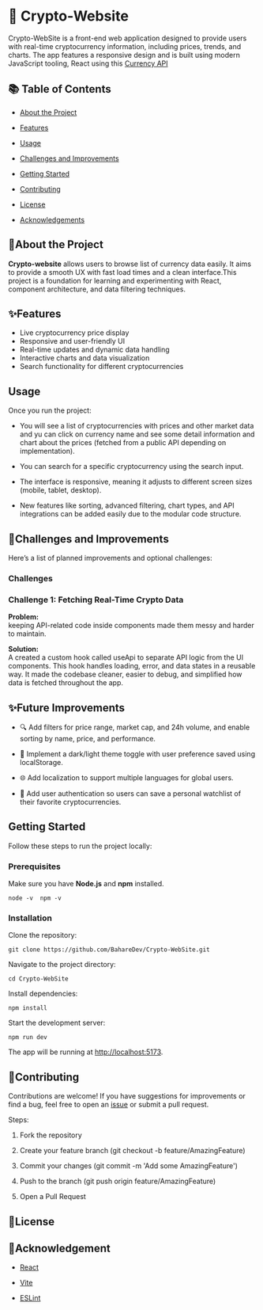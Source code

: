  💸 Crypto-Website
=====================

Crypto-WebSite is a front-end web application designed to provide users with real-time cryptocurrency information, including prices, trends, and charts. The app features a responsive design and is built using modern JavaScript tooling, React using this [Currency API](https://api.aliramshini.com/api/coin)

📚 Table of Contents
--------------------

*   [About the Project](#about-the-project)
    
*   [Features](#features)

*   [Usage](#usage)

*   [Challenges and Improvements](#challenges-and-improvements)
    
*   [Getting Started](#getting-started)
    
*   [Contributing](#contributing)
    
*   [License](#license)
    
*   [Acknowledgements](#acknowledgements)
    

 ## 📖About the Project

**Crypto-website** allows users to browse list of currency data easily. It aims to provide a smooth UX with fast load times and a clean interface.This project is a foundation for learning and experimenting with React, component architecture, and data filtering techniques.

 ## ✨Features

*   Live cryptocurrency price display
*   Responsive and user-friendly UI
*   Real-time updates and dynamic data handling
*   Interactive charts and data visualization
*   Search functionality for different cryptocurrencies
  
## Usage

Once you run the project:

*   You will see a list of cryptocurrencies with prices and other market data and yu can click on currency name and see some detail information and chart about the prices (fetched from a public API depending on implementation).
    
*   You can search for a specific cryptocurrency using the search input.
    
*   The interface is responsive, meaning it adjusts to different screen sizes (mobile, tablet, desktop).
  
*   New features like sorting, advanced filtering, chart types, and API integrations can be added easily due to the modular code structure.

## 🎯Challenges and Improvements

Here’s a list of planned improvements and optional challenges:

### Challenges

### Challenge 1: Fetching Real-Time Crypto Data

**Problem:**  
keeping API-related code inside components made them messy and harder to maintain.

**Solution:**  
A created a custom hook called useApi to separate API logic from the UI components. This hook handles loading, error, and data states in a reusable way. It made the codebase cleaner, easier to debug, and simplified how data is fetched throughout the app.



## ✨Future Improvements

*    🔍 Add filters for price range, market cap, and 24h volume, and enable sorting by name, price, and performance.
  
*    🌙 Implement a dark/light theme toggle with user preference saved using localStorage.
    
*    🌐 Add localization to support multiple languages for global users.
    
*    🔐 Add user authentication so users can save a personal watchlist of their favorite cryptocurrencies.
    
 ## Getting Started

Follow these steps to run the project locally:

### Prerequisites

Make sure you have **Node.js** and **npm** installed.

    node -v  npm -v

### Installation

Clone the repository:

    git clone https://github.com/BahareDev/Crypto-WebSite.git   

Navigate to the project directory:

    cd Crypto-WebSite

Install dependencies:

    npm install

Start the development server:
   
    npm run dev 

The app will be running at [http://localhost:5173](http://localhost:5173).    

## 🤝Contributing
 
Contributions are welcome! If you have suggestions for improvements or find a bug, feel free to open an [issue](https://github.com/BahareDev/Crypto-website/issues) or submit a pull request.

Steps:

1.  Fork the repository
    
2.  Create your feature branch (git checkout -b feature/AmazingFeature)
    
3.  Commit your changes (git commit -m 'Add some AmazingFeature')
    
4.  Push to the branch (git push origin feature/AmazingFeature)
    
5.  Open a Pull Request
    

## 📄License


## 🙏Acknowledgement

*   [React](https://react.dev/)
    
*   [Vite](https://vitejs.dev/)
    
*   [ESLint](https://eslint.org/)

